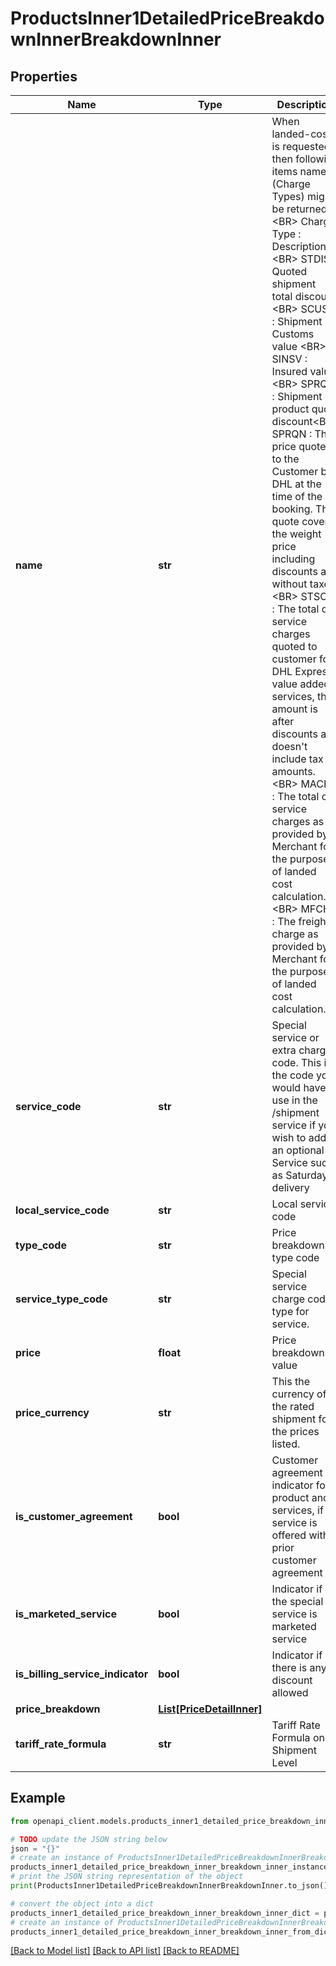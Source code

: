 # ProductsInner1DetailedPriceBreakdownInnerBreakdownInner


## Properties

Name | Type | Description | Notes
------------ | ------------- | ------------- | -------------
**name** | **str** | When landed-cost is requested then following items name (Charge Types) might be returned: &lt;BR&gt;                        Charge Type : Description &lt;BR&gt;                        STDIS : Quoted shipment total discount &lt;BR&gt;                        SCUSV : Shipment Customs value &lt;BR&gt;                        SINSV : Insured value &lt;BR&gt;                        SPRQD : Shipment product quote discount&lt;BR&gt;                        SPRQN : The price quoted to the Customer by DHL at the time of the booking. This quote covers the weight price including discounts and without taxes. &lt;BR&gt;                        STSCH : The total of service charges quoted to customer for DHL Express value added services, the amount is after discounts and doesn&#39;t include tax amounts. &lt;BR&gt;                        MACHG : The total of service charges as provided by Merchant for the purpose of landed cost calculation. &lt;BR&gt;                        MFCHG : The freight charge as provided by Merchant for the purpose of landed cost calculation. | [optional] 
**service_code** | **str** | Special service or extra charge code. This is the code you would have to use in the /shipment service if you wish to add an optional Service such as Saturday delivery | [optional] 
**local_service_code** | **str** | Local service code | [optional] 
**type_code** | **str** | Price breakdown type code | [optional] 
**service_type_code** | **str** | Special service charge code type for service. | [optional] 
**price** | **float** | Price breakdown value | [optional] 
**price_currency** | **str** | This the currency of the rated shipment for the prices listed. | [optional] 
**is_customer_agreement** | **bool** | Customer agreement indicator for product and services, if service is offered with prior customer agreement | [optional] 
**is_marketed_service** | **bool** | Indicator if the special service is marketed service | [optional] 
**is_billing_service_indicator** | **bool** | Indicator if there is any discount allowed | [optional] 
**price_breakdown** | [**List[PriceDetailInner]**](PriceDetailInner.md) |  | [optional] 
**tariff_rate_formula** | **str** | Tariff Rate Formula on Shipment Level | [optional] 

## Example

```python
from openapi_client.models.products_inner1_detailed_price_breakdown_inner_breakdown_inner import ProductsInner1DetailedPriceBreakdownInnerBreakdownInner

# TODO update the JSON string below
json = "{}"
# create an instance of ProductsInner1DetailedPriceBreakdownInnerBreakdownInner from a JSON string
products_inner1_detailed_price_breakdown_inner_breakdown_inner_instance = ProductsInner1DetailedPriceBreakdownInnerBreakdownInner.from_json(json)
# print the JSON string representation of the object
print(ProductsInner1DetailedPriceBreakdownInnerBreakdownInner.to_json())

# convert the object into a dict
products_inner1_detailed_price_breakdown_inner_breakdown_inner_dict = products_inner1_detailed_price_breakdown_inner_breakdown_inner_instance.to_dict()
# create an instance of ProductsInner1DetailedPriceBreakdownInnerBreakdownInner from a dict
products_inner1_detailed_price_breakdown_inner_breakdown_inner_from_dict = ProductsInner1DetailedPriceBreakdownInnerBreakdownInner.from_dict(products_inner1_detailed_price_breakdown_inner_breakdown_inner_dict)
```
[[Back to Model list]](../README.md#documentation-for-models) [[Back to API list]](../README.md#documentation-for-api-endpoints) [[Back to README]](../README.md)


